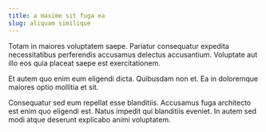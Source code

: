 ```yaml
---
title: a maxime sit fuga ea
slug: aliquam similique
---
```


Totam in maiores voluptatem saepe. Pariatur consequatur expedita necessitatibus perferendis accusamus delectus accusantium. Voluptate aut illo eos quia placeat saepe est exercitationem.

Et autem quo enim eum eligendi dicta. Quibusdam non et. Ea in doloremque maiores optio mollitia et sit.

Consequatur sed eum repellat esse blanditiis. Accusamus fuga architecto est enim quo eligendi est. Natus impedit qui blanditiis eveniet. In autem sed modi atque deserunt explicabo animi voluptatem.
